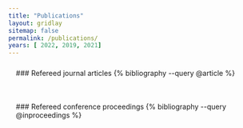 ```yaml
---
title: "Publications"
layout: gridlay
sitemap: false
permalink: /publications/
years: [ 2022, 2019, 2021]
---
```


<style>
.jumbotron{
    padding:3%;
    padding-bottom:10px;
    padding-top:10px;
    margin-top:10px;
    margin-bottom:30px;
}
</style>


<div class="jumbotron">
### Refereed journal articles
{% bibliography --query @article %}
</div>

<div class="jumbotron">
### Refereed conference proceedings
{% bibliography --query @inproceedings %}
</div>